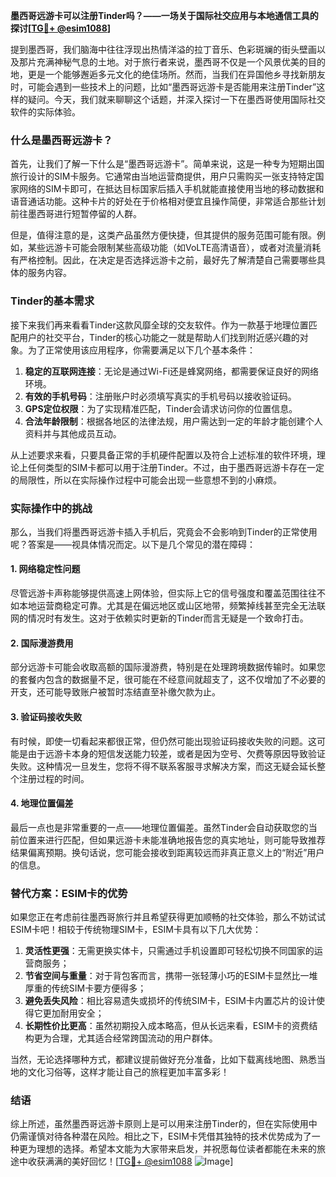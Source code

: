 **墨西哥远游卡可以注册Tinder吗？——一场关于国际社交应用与本地通信工具的探讨[[TG💪+ @esim1088](https://t.me/s/esim1088)]**

提到墨西哥，我们脑海中往往浮现出热情洋溢的拉丁音乐、色彩斑斓的街头壁画以及那片充满神秘气息的土地。对于旅行者来说，墨西哥不仅是一个风景优美的目的地，更是一个能够邂逅多元文化的绝佳场所。然而，当我们在异国他乡寻找新朋友时，可能会遇到一些技术上的问题，比如“墨西哥远游卡是否能用来注册Tinder”这样的疑问。今天，我们就来聊聊这个话题，并深入探讨一下在墨西哥使用国际社交软件的实际体验。

### 什么是墨西哥远游卡？

首先，让我们了解一下什么是“墨西哥远游卡”。简单来说，这是一种专为短期出国旅行设计的SIM卡服务。它通常由当地运营商提供，用户只需购买一张支持特定国家网络的SIM卡即可，在抵达目标国家后插入手机就能直接使用当地的移动数据和语音通话功能。这种卡片的好处在于价格相对便宜且操作简便，非常适合那些计划前往墨西哥进行短暂停留的人群。

但是，值得注意的是，这类产品虽然方便快捷，但其提供的服务范围可能有限。例如，某些远游卡可能会限制某些高级功能（如VoLTE高清语音），或者对流量消耗有严格控制。因此，在决定是否选择远游卡之前，最好先了解清楚自己需要哪些具体的服务内容。

### Tinder的基本需求

接下来我们再来看看Tinder这款风靡全球的交友软件。作为一款基于地理位置匹配用户的社交平台，Tinder的核心功能之一就是帮助人们找到附近感兴趣的对象。为了正常使用该应用程序，你需要满足以下几个基本条件：

1. **稳定的互联网连接**：无论是通过Wi-Fi还是蜂窝网络，都需要保证良好的网络环境。
2. **有效的手机号码**：注册账户时必须填写真实的手机号码以接收验证码。
3. **GPS定位权限**：为了实现精准匹配，Tinder会请求访问你的位置信息。
4. **合法年龄限制**：根据各地区的法律法规，用户需达到一定的年龄才能创建个人资料并与其他成员互动。

从上述要求来看，只要具备正常的手机硬件配置以及符合上述标准的软件环境，理论上任何类型的SIM卡都可以用于注册Tinder。不过，由于墨西哥远游卡存在一定的局限性，所以在实际操作过程中可能会出现一些意想不到的小麻烦。

### 实际操作中的挑战

那么，当我们将墨西哥远游卡插入手机后，究竟会不会影响到Tinder的正常使用呢？答案是——视具体情况而定。以下是几个常见的潜在障碍：

#### 1. 网络稳定性问题
尽管远游卡声称能够提供高速上网体验，但实际上它的信号强度和覆盖范围往往不如本地运营商稳定可靠。尤其是在偏远地区或山区地带，频繁掉线甚至完全无法联网的情况时有发生。这对于依赖实时更新的Tinder而言无疑是一个致命打击。

#### 2. 国际漫游费用
部分远游卡可能会收取高额的国际漫游费，特别是在处理跨境数据传输时。如果您的套餐内包含的数据量不足，很可能在不经意间就超支了，这不仅增加了不必要的开支，还可能导致账户被暂时冻结直至补缴欠款为止。

#### 3. 验证码接收失败
有时候，即使一切看起来都很正常，但仍然可能出现验证码接收失败的问题。这可能是由于远游卡本身的短信发送能力较差，或者是因为空号、欠费等原因导致验证失败。这种情况一旦发生，您将不得不联系客服寻求解决方案，而这无疑会延长整个注册过程的时间。

#### 4. 地理位置偏差
最后一点也是非常重要的一点——地理位置偏差。虽然Tinder会自动获取您的当前位置来进行匹配，但如果远游卡未能准确地报告您的真实地址，则可能导致推荐结果偏离预期。换句话说，您可能会接收到距离较远而非真正意义上的“附近”用户的信息。

### 替代方案：ESIM卡的优势

如果您正在考虑前往墨西哥旅行并且希望获得更加顺畅的社交体验，那么不妨试试ESIM卡吧！相较于传统物理SIM卡，ESIM卡具有以下几大优势：

1. **灵活性更强**：无需更换实体卡，只需通过手机设置即可轻松切换不同国家的运营商服务；
2. **节省空间与重量**：对于背包客而言，携带一张轻薄小巧的ESIM卡显然比一堆厚重的传统SIM卡要方便得多；
3. **避免丢失风险**：相比容易遗失或损坏的传统SIM卡，ESIM卡内置芯片的设计使得它更加耐用安全；
4. **长期性价比更高**：虽然初期投入成本略高，但从长远来看，ESIM卡的资费结构更为合理，尤其适合经常跨国流动的用户群体。

当然，无论选择哪种方式，都建议提前做好充分准备，比如下载离线地图、熟悉当地的文化习俗等，这样才能让自己的旅程更加丰富多彩！

### 结语

综上所述，虽然墨西哥远游卡原则上是可以用来注册Tinder的，但在实际使用中仍需谨慎对待各种潜在风险。相比之下，ESIM卡凭借其独特的技术优势成为了一种更为理想的选择。希望本文能为大家带来启发，并祝愿每位读者都能在未来的旅途中收获满满的美好回忆！[[TG💪+ @esim1088](https://t.me/s/esim1088) ![Image](https://i.postimg.cc/4NQfJmqS/Snipaste-2025-05-13-00-14-12.png)]